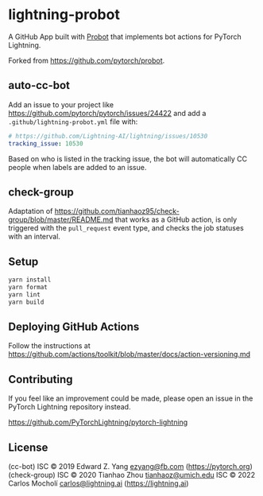 # lightning-probot

A GitHub App built with [Probot](https://github.com/probot/probot) that implements bot actions for PyTorch Lightning.

Forked from https://github.com/pytorch/probot.

## auto-cc-bot

Add an issue to your project like https://github.com/pytorch/pytorch/issues/24422
and add a `.github/lightning-probot.yml` file with:

```yml
# https://github.com/Lightning-AI/lightning/issues/10530
tracking_issue: 10530
```

Based on who is listed in the tracking issue, the bot will automatically
CC people when labels are added to an issue.

## check-group

Adaptation of https://github.com/tianhaoz95/check-group/blob/master/README.md that works as a GitHub action, is only triggered with the `pull_request` event type, and checks the job statuses with an interval.

## Setup

```sh
yarn install
yarn format
yarn lint
yarn build
```

## Deploying GitHub Actions

Follow the instructions at
https://github.com/actions/toolkit/blob/master/docs/action-versioning.md

## Contributing

If you feel like an improvement could be made, please open an issue in the PyTorch Lightning repository instead.

https://github.com/PyTorchLightning/pytorch-lightning

## License

(cc-bot) ISC © 2019 Edward Z. Yang <ezyang@fb.com> (https://pytorch.org)
(check-group) ISC © 2020 Tianhao Zhou tianhaoz@umich.edu
ISC © 2022 Carlos Mocholí <carlos@lightning.ai> (https://lightning.ai)
